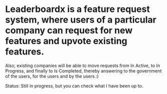 # Leaderboardx is a feature request system, where users of a particular company can request for new features and upvote existing features.
Also, existing companies will be able to move requests from In Active, to In Progress, and finally to Is Completed, thereby answering to the government of the users, for the users and by the users :)

Status: Still in progress, but you can check what I have been up to.
